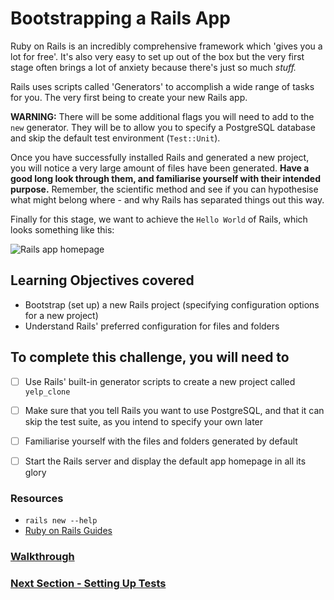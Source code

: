 # Bootstrapping a Rails App

Ruby on Rails is an incredibly comprehensive framework which 'gives you a lot for free'. It's also very easy to set up out of the box but the very first stage often brings a lot of anxiety because there's just so much _stuff._

Rails uses scripts called 'Generators' to accomplish a wide range of tasks for you. The very first being to create your new Rails app.

**WARNING:** There will be some additional flags you will need to add to the `new` generator. They will be to allow you to specify a PostgreSQL database and skip the default test environment (`Test::Unit`).

Once you have successfully installed Rails and generated a new project, you will notice a very large amount of files have been generated. **Have a good long look through them, and familiarise yourself with their intended purpose.** Remember, the scientific method and see if you can hypothesise what might belong where - and why Rails has separated things out this way.

Finally for this stage, we want to achieve the `Hello World` of Rails, which looks something like this:

![Rails app homepage](http://guides.rubyonrails.org/images/getting_started/rails_welcome.png)

## Learning Objectives covered

* Bootstrap (set up) a new Rails project (specifying configuration options for a new project)
* Understand Rails' preferred configuration for files and folders


## To complete this challenge, you will need to

- [ ] Use Rails' built-in generator scripts to create a new project called `yelp_clone`

- [ ] Make sure that you tell Rails you want to use PostgreSQL, and that it can skip the test suite, as you intend to specify your own later

- [ ] Familiarise yourself with the files and folders generated by default
- [ ] Start the Rails server and display the default app homepage in all its glory

### Resources
* `rails new --help`
* [Ruby on Rails Guides](http://guides.rubyonrails.org/getting_started.html)

### [Walkthrough](walkthroughs/1.md)
### [Next Section - Setting Up Tests](2_setting_up_tests.md)
